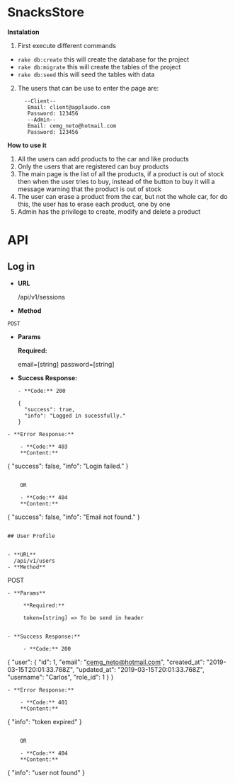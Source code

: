 # SnacksStore

**Instalation**

1. First execute different commands
  - ```rake db:create``` this will create the database for the project
  - ```rake db:migrate``` this will create the tables of the project
  - ```rake db:seed``` this will seed the tables with data
2. The users that can be use to enter the page are:
    ```
      --Client--
       Email: client@applaudo.com
       Password: 123456
       --Admin--
       Email: cemg_neto@hotmail.com
       Password: 123456

     ```
**How to use it**

1. All the users can add products to the car and like products
2. Only the users that are registered can buy products
3. The main page is the list of all the products, if a product is out of stock then when the user tries to buy, instead of the button to buy it will a message warning that the product is out of stock
4. The user can erase a product from the car, but not the whole car, for do this, the user has to erase each product, one by one
5. Admin has the privilege to create, modify and delete a product

# API

## Log in

- **URL**

  /api/v1/sessions

- **Method**
 ```
 POST
 ```
-  **Params**

      **Required:**

      email=[string]
      password=[string]

- **Success Response:**

      - **Code:** 200    
  ```
  {
    "success": true,
    "info": "Logged in sucessfully."
  }
```
- **Error Response:**

    - **Code:** 403
    **Content:**
```
  {
    "success": false,
    "info": "Login failed."
  }
```

    OR

    - **Code:** 404
    **Content:**
```
  {
    "success": false,
    "info": "Email not found."
  }
```

## User Profile


- **URL**
  /api/v1/users
- **Method**
 ```
 POST
 ```
- **Params**

      **Required:**

      token=[string] => To be send in header


- **Success Response:**

      - **Code:** 200    
  ```
  {
    "user": {
        "id": 1,
        "email": "cemg_neto@hotmail.com",
        "created_at": "2019-03-15T20:01:33.768Z",
        "updated_at": "2019-03-15T20:01:33.768Z",
        "username": "Carlos",
        "role_id": 1
    }
}
```
- **Error Response:**

    - **Code:** 401
    **Content:**
```
  {
    "info": "token expired"
  }
```

    OR

    - **Code:** 404
    **Content:**
```
{
  "info": "user not found"
}
```
